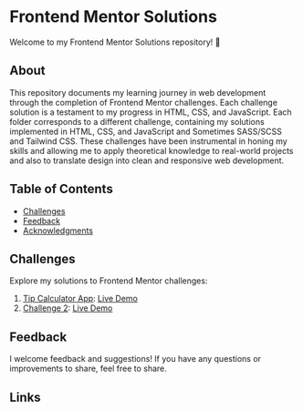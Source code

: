 # Frontend Mentor Solutions

Welcome to my Frontend Mentor Solutions repository! 🚀

## About

This repository documents my learning journey in web development through the completion of Frontend Mentor challenges. Each challenge solution is a testament to my progress in HTML, CSS, and JavaScript. Each folder corresponds to a different challenge, containing my solutions implemented in HTML, CSS, and JavaScript and Sometimes SASS/SCSS and Tailwind CSS. These challenges have been instrumental in honing my skills and allowing me to apply theoretical knowledge to real-world projects and also to translate design into clean and responsive web development.

## Table of Contents

- [Challenges](#challenges)
- [Feedback](#feedback)
- [Acknowledgments](#acknowledgments)

## Challenges

Explore my solutions to Frontend Mentor challenges:

1. [Tip Calculator App](/challenge1): [Live Demo]()
2. [Challenge 2](/challenge2): [Live Demo]()

## Feedback

I welcome feedback and suggestions! If you have any questions or improvements to share, feel free to share.

## Links
